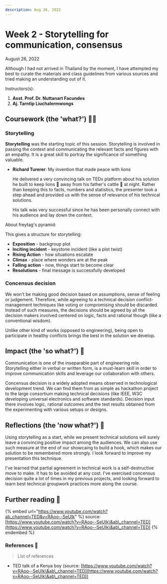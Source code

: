 ```yaml
---
description: Aug 26, 2022
---
```


# Week 2 - Storytelling for communication, consensus

August 26, 2022

Although I had not arrived in Thailand by the moment, I have attempted my best to curate the materials and class guidelines from various sources and tried making an understanding out of it.

Instructors(s):

1. **Asst. Prof. Dr. Nuttanart Facundes**
2. **Aj. Tarntip Liuchalermwongs**

## Coursework (the 'what?') 🤷‍♂️

### Storytelling

**Storytelling** was the starting topic of this session. Storytelling is involved in passing the context and communicating the relevant facts and figures with an empathy. It is a great skill to portray the significance of something valuable.

* **Richard Turerer**: My invention that made peace with lions

  He delivered a very convincing talk on TEDx platform about his solution he built to keep lions 🦁 away from his father's cattle 🐄 at night. Rather than keeping this to facts, numbers and statistics, the presenter took a step ahead and provided us with the sense of relevance of his technical solutions.

  His talk was very successful since he has been personally connect with his audience and lay down the context.

About freytag's pyramid:

This gives a structure for storytelling:

- **Exposition** - backgroup plot
- **Inciting incident** - keystone incident (like a plot twist)
- **Rising Action** - how situations escalate
- **Climax** - place where wonders are at the peak
- **Falling action** - now, things start to become clear
- **Resolutions** - final message is successfully developed

### Concensus decision

We won't be making good decision based on assumptions, sense of feeling or judgement. Therefore, while agreeing to a technical decision conflict-management techniques like voting or compromising should be discarded. Instead of such measures, the decisions should be agreed by all the decision makers involved centered on logic, facts and rational though (like a conventional wisdom).

Unlike other kind of works (opposed to engineering), being open to participate in healthy conflicts brings the best in the solution we develop.

## Impact (the 'so what?') 🚀

Communication is one of the inseparable part of engineering role. Storytelling either in verbal or written form, is a must-learn skill in order to improve communication skills and leverage our collaboration with others.

Concensus decision is a widely adopted means observed in technological development trend. We can find them from as simple as hackathon project to the large consortium making technical decisions (like IEEE, W3C developing universal electronics and software standards). Decision input there involves logic, rational outcomes and the test results obtained from the experimenting with various setups or designs.

## Reflections (the 'now what?') 🤔

Using storytelling as a start, while we present technical solutions will surely leave a convincing positive impact among the audiences. We can also use such measure at the end of our showcaing to build a hook, which makes our solution to be remembered more strongly. I look forward to improve my presentation this technique.

I've learned that partial agreement in technical work is a self-destructive move to make. It has to be avoided at any cost. I've exercised concensus decision quite a lot of times in my previous projects, and looking forward to learn best technical groupwork practices more along the course.

## Further reading 📄

{% embed url="https://www.youtube.com/watch?ab_channel=TED&v=RAoo--SeUIk" %}
source: [https://www.youtube.com/watch?v=RAoo--SeUIk\&ab\_channel=TED](https://www.youtube.com/watch?v=RAoo--SeUIk\&ab\_channel=TED)
{% endembed %}

### References 🔖

> List of references

- TED talk of a Kenya boy (source: [https://www.youtube.com/watch?v=RAoo--SeUIk\&ab\_channel=TED](https://www.youtube.com/watch?v=RAoo--SeUIk\&ab\_channel=TED))
